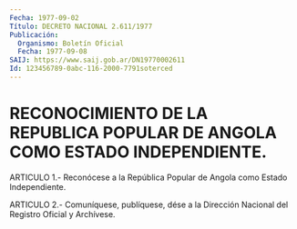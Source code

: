 ```yaml
---
Fecha: 1977-09-02
Título: DECRETO NACIONAL 2.611/1977
Publicación:
  Organismo: Boletín Oficial
  Fecha: 1977-09-08
SAIJ: https://www.saij.gob.ar/DN19770002611
Id: 123456789-0abc-116-2000-7791soterced
---
```

# RECONOCIMIENTO DE LA REPUBLICA POPULAR DE ANGOLA COMO ESTADO INDEPENDIENTE.

<a id="1"></a>
ARTICULO  1.- Reconócese a la República Popular de Angola como Estado Independiente.

<a id="2"></a>
ARTICULO  2.-  Comuníquese,  publíquese,  dése  a la Dirección Nacional del Registro Oficial y Archívese.
